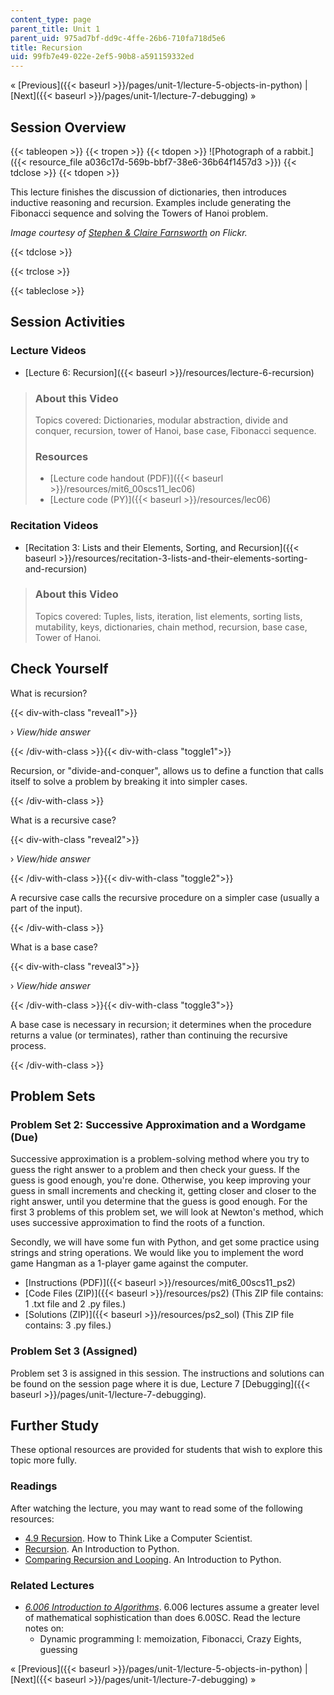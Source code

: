 ```yaml
---
content_type: page
parent_title: Unit 1
parent_uid: 975ad7bf-dd9c-4ffe-26b6-710fa718d5e6
title: Recursion
uid: 99fb7e49-022e-2ef5-90b8-a591159332ed
---
```


« [Previous]({{< baseurl >}}/pages/unit-1/lecture-5-objects-in-python) | [Next]({{< baseurl >}}/pages/unit-1/lecture-7-debugging) »

Session Overview
----------------

{{< tableopen >}}
{{< tropen >}}
{{< tdopen >}}
![Photograph of a rabbit.]({{< resource_file a036c17d-569b-bbf7-38e6-36b64f1457d3 >}})
{{< tdclose >}}
{{< tdopen >}}


This lecture finishes the discussion of dictionaries, then introduces inductive reasoning and recursion. Examples include generating the Fibonacci sequence and solving the Towers of Hanoi problem.

_Image courtesy of [Stephen & Claire Farnsworth](http://www.flickr.com/photos/the_farnsworths/5808550435/in/photostream/) on Flickr._


{{< tdclose >}}

{{< trclose >}}

{{< tableclose >}}

Session Activities
------------------

### Lecture Videos

*   [Lecture 6: Recursion]({{< baseurl >}}/resources/lecture-6-recursion)

> ### About this Video
> 
> Topics covered: Dictionaries, modular abstraction, divide and conquer, recursion, tower of Hanoi, base case, Fibonacci sequence.
> 
> ### Resources
> 
> *   [Lecture code handout (PDF)]({{< baseurl >}}/resources/mit6_00scs11_lec06)
> *   [Lecture code (PY)]({{< baseurl >}}/resources/lec06)

### Recitation Videos

*   [Recitation 3: Lists and their Elements, Sorting, and Recursion]({{< baseurl >}}/resources/recitation-3-lists-and-their-elements-sorting-and-recursion)

> ### About this Video
> 
> Topics covered: Tuples, lists, iteration, list elements, sorting lists, mutability, keys, dictionaries, chain method, recursion, base case, Tower of Hanoi.

Check Yourself
--------------

What is recursion?

{{< div-with-class "reveal1">}}

› _View/hide answer_

{{< /div-with-class >}}{{< div-with-class "toggle1">}}

Recursion, or "divide-and-conquer", allows us to define a function that calls itself to solve a problem by breaking it into simpler cases.

{{< /div-with-class >}}

What is a recursive case?

{{< div-with-class "reveal2">}}

› _View/hide answer_

{{< /div-with-class >}}{{< div-with-class "toggle2">}}

A recursive case calls the recursive procedure on a simpler case (usually a part of the input).

{{< /div-with-class >}}

What is a base case?

{{< div-with-class "reveal3">}}

› _View/hide answer_

{{< /div-with-class >}}{{< div-with-class "toggle3">}}

A base case is necessary in recursion; it determines when the procedure returns a value (or terminates), rather than continuing the recursive process.

{{< /div-with-class >}}

Problem Sets
------------

### Problem Set 2: Successive Approximation and a Wordgame (Due)

Successive approximation is a problem-solving method where you try to guess the right answer to a problem and then check your guess. If the guess is good enough, you're done. Otherwise, you keep improving your guess in small increments and checking it, getting closer and closer to the right answer, until you determine that the guess is good enough. For the first 3 problems of this problem set, we will look at Newton's method, which uses successive approximation to find the roots of a function.

Secondly, we will have some fun with Python, and get some practice using strings and string operations. We would like you to implement the word game Hangman as a 1-player game against the computer.

*   [Instructions (PDF)]({{< baseurl >}}/resources/mit6_00scs11_ps2)
*   [Code Files (ZIP)]({{< baseurl >}}/resources/ps2) (This ZIP file contains: 1 .txt file and 2 .py files.)
*   [Solutions (ZIP)]({{< baseurl >}}/resources/ps2_sol) (This ZIP file contains: 3 .py files.)

### Problem Set 3 (Assigned)

Problem set 3 is assigned in this session. The instructions and solutions can be found on the session page where it is due, Lecture 7 [Debugging]({{< baseurl >}}/pages/unit-1/lecture-7-debugging).

Further Study
-------------

These optional resources are provided for students that wish to explore this topic more fully.

### Readings

After watching the lecture, you may want to read some of the following resources:

*   [4.9 Recursion](http://www.greenteapress.com/thinkpython/thinkCSpy/html/chap04.html). How to Think Like a Computer Scientist.
*   [Recursion](http://www.slideshare.net/dtinth/introduction-to-recursion-python). An Introduction to Python.
*   [Comparing Recursion and Looping](http://troll.cs.ua.edu/ACP-PY/index_18.html). An Introduction to Python.

### Related Lectures

*   [_6.006 Introduction to Algorithms_](/courses/6-006-introduction-to-algorithms-spring-2008). 6.006 lectures assume a greater level of mathematical sophistication than does 6.00SC. Read the lecture notes on:
    *   Dynamic programming I: memoization, Fibonacci, Crazy Eights, guessing

« [Previous]({{< baseurl >}}/pages/unit-1/lecture-5-objects-in-python) | [Next]({{< baseurl >}}/pages/unit-1/lecture-7-debugging) »
